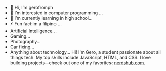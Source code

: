 - 👋 Hi, I’m gerofromph
- 👀 I’m interested in computer programming ...
- 🌱 I’m currently learning in high school...
- ⚡ Fun fact:im a filipino ...
- Artificial Intelligence...
- Gaming...
- Photography...
- Car fixing...
- Anything about technology...
Hi! I'm Gero, a student passionate about all things tech. My top skills include JavaScript, HTML, and CSS. I love building projects—check out one of my favorites: [nerdshub.com](https://gerofromph.github.io/nerdshub.com/).


<!---
gerofromph/gerofromph is a ✨ special ✨ repository because its `README.md` (this file) appears on your GitHub profile.
You can click the Preview link to take a look at your changes.
--->
